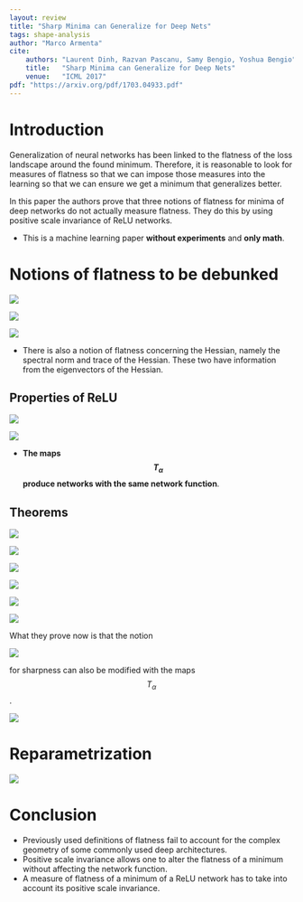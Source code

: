 ```yaml
---
layout: review
title: "Sharp Minima can Generalize for Deep Nets"
tags: shape-analysis
author: "Marco Armenta"
cite:
    authors: "Laurent Dinh, Razvan Pascanu, Samy Bengio, Yoshua Bengio"
    title:   "Sharp Minima can Generalize for Deep Nets"
    venue:   "ICML 2017"
pdf: "https://arxiv.org/pdf/1703.04933.pdf"
---
```


# Introduction

Generalization of neural networks has been linked to the flatness of the loss landscape around the found minimum. Therefore, it is reasonable to look for measures of flatness so that we can impose those measures into the learning so that we can ensure we get a minimum that generalizes better.

In this paper the authors prove that three notions of flatness for minima of deep networks do not actually measure flatness. They do this by using positive scale invariance of ReLU networks.

* This is a machine learning paper **without experiments** and **only math**.

# Notions of flatness to be debunked

![](/article/images/SharpMinima/def1.jpg)    

![](/article/images/SharpMinima/fig1.jpg)    

![](/article/images/SharpMinima/def2.jpg)    

* There is also a notion of flatness concerning the Hessian, namely the spectral norm and trace of the Hessian. These two have information from the eigenvectors of the Hessian.

## Properties of ReLU

![](/article/images/SharpMinima/relu.jpg)    

![](/article/images/SharpMinima/def5.jpg)    

* **The maps $$T_\alpha$$ produce networks with the same network function**.

## Theorems

![](/article/images/SharpMinima/thm2.jpg)    

![](/article/images/SharpMinima/fig3.jpg)    

![](/article/images/SharpMinima/thm3.jpg)    

![](/article/images/SharpMinima/thm4.jpg)    

![](/article/images/SharpMinima/thm5a.jpg)    

![](/article/images/SharpMinima/thm5b.jpg)    

What they prove now is that the notion

![](/article/images/SharpMinima/max.jpg)    

for sharpness can also be modified with the maps $$T_\alpha$$.

![](/article/images/SharpMinima/e-sh.jpg)    

# Reparametrization

![](/article/images/SharpMinima/repar.jpg)    

# Conclusion

* Previously used definitions of flatness fail to account for the complex geometry of some commonly used deep architectures.
* Positive scale invariance allows one to alter the flatness of a minimum without affecting the network function.
* A measure of flatness of a minimum of a ReLU network has to take into account its positive scale invariance.

